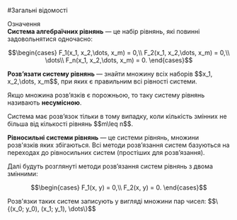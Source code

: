 #Загальні відомості

<div class="space">
<div class="eoz-wrap">
<span class="eoz">Означення</span>
<div class="eoz-text">
<b>Системa алгебраїчних рівнянь</b> — це набір рівнянь, які повинні задовольнятися одночасно:
<p align="center">$$\begin{cases}
	F_1(x_1, x_2,\dots, x_m) = 0,\\
	F_2(x_1, x_2,\dots, x_m) = 0,\\
	\dots\\
	F_n(x_1, x_2,\dots, x_m) = 0.
	\end{cases}$$</p>
<p><b>Розв’язати систему рівнянь</b> — знайти множину всіх наборів $$x_1, x_2,\dots, x_m$$, при яких є правильним всі рівності системи.</p>
<p>Якщо множина розв’язків є порожньою, то таку систему рівнянь називають <b>несумісною</b>.</p>
<p>Система має розв’язок тільки в тому випадку, коли кількість змінних не більша від кількості рівнянь $$m\leq n$$.</p>
<b>Рівносильні системи рівнянь</b> — це системи рівнянь, множини розв'язків яких збігаються. Всі методи розв’язання систем базуються на переходах до рівносильних систем (простіших для розв’язання).
</div>
</div>
</div>

<p>Далі будуть розглянуті методи розв’язання систем рівнянь з двома змінними:</p>

<p align="center">$$\begin{cases}
	F_1(x, y) = 0,\\
	F_2(x, y) = 0.
	\end{cases}$$
</p>

<p>Розв'язки таких систем записують у вигляді множини пар чисел: $$\{(x_0; y_0), (x_1; y_1), \dots\}$$</p>


